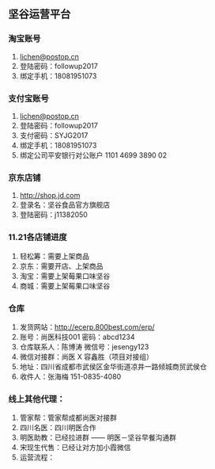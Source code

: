 ## 坚谷运营平台
### 淘宝账号
1. lichen@postop.cn
2. 登陆密码：followup2017
3. 绑定手机：18081951073

### 支付宝账号
1. lichen@postop.cn
2. 登陆密码：followup2017
3. 支付密码：SYJG2017
4. 绑定手机：18081951073
5. 绑定公司平安银行对公账户 1101 4699 3890 02

### 京东店铺
1. http://shop.jd.com
2. 登录名：坚谷食品官方旗舰店
3. 登陆密码：j11382050

### 11.21各店铺进度
1. 轻松筹：需要上架商品
2. 京东：需要开店、上架商品
3. 淘宝：需要上架莓果口味坚谷
4. 商城：需要上架莓果口味坚谷

### 仓库 
1. 发货网站：http://ecerp.800best.com/erp/  
2. 账号：尚医科技001 密码：abcd1234
3. 仓库联系人：陈博涛  微信号：jesengy123
4. 微信对接群：尚医 X 容鑫胜（项目对接组）
5. 地址：四川省成都市武侯区金华街道凉井一路倾城商贸武侯仓
6. 收件人：张海梅 151-0835-4080

### 线上其他代理：
1. 管家帮：管家帮成都尚医对接群 
2. 四川名医：四川明医合作
3. 明医助教：已经拉进群 —— 明医－坚谷早餐沟通群
4. 宋现生代售：已经让对方加小霞微信
5. 运营流程：
